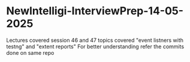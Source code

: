 # NewIntelligi-InterviewPrep-14-05-2025
Lectures covered session 46 and 47
topics covered "event listners with testng" and "extent reports"
For better understanding refer the commits done on same repo 
